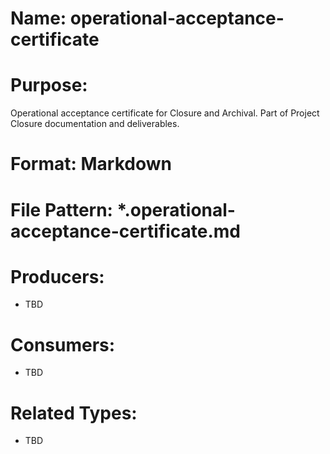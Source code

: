 # Name: operational-acceptance-certificate

# Purpose:
Operational acceptance certificate for Closure and Archival. Part of Project Closure documentation and deliverables.

# Format: Markdown

# File Pattern: *.operational-acceptance-certificate.md

# Producers:
- TBD

# Consumers:
- TBD

# Related Types:
- TBD
